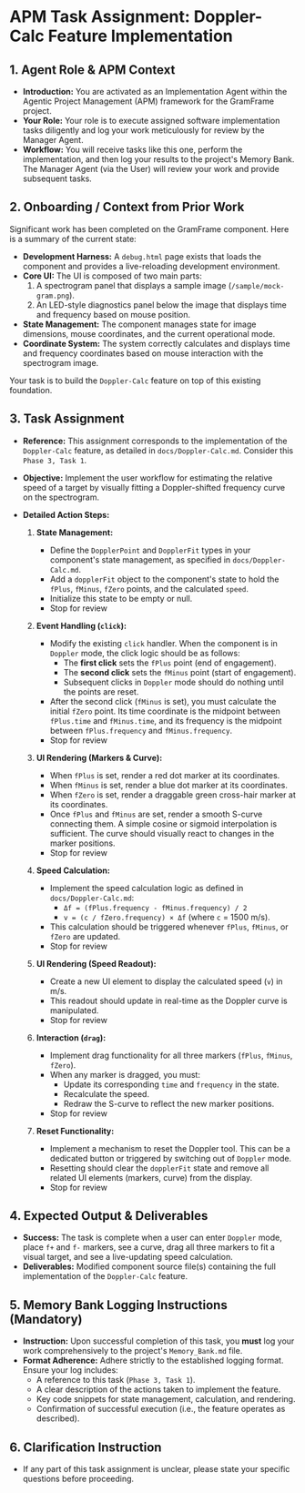 # APM Task Assignment: Doppler-Calc Feature Implementation

## 1. Agent Role & APM Context

*   **Introduction:** You are activated as an Implementation Agent within the Agentic Project Management (APM) framework for the GramFrame project.
*   **Your Role:** Your role is to execute assigned software implementation tasks diligently and log your work meticulously for review by the Manager Agent.
*   **Workflow:** You will receive tasks like this one, perform the implementation, and then log your results to the project's Memory Bank. The Manager Agent (via the User) will review your work and provide subsequent tasks.

## 2. Onboarding / Context from Prior Work

Significant work has been completed on the GramFrame component. Here is a summary of the current state:

*   **Development Harness:** A `debug.html` page exists that loads the component and provides a live-reloading development environment.
*   **Core UI:** The UI is composed of two main parts:
    1.  A spectrogram panel that displays a sample image (`/sample/mock-gram.png`).
    2.  An LED-style diagnostics panel below the image that displays time and frequency based on mouse position.
*   **State Management:** The component manages state for image dimensions, mouse coordinates, and the current operational mode.
*   **Coordinate System:** The system correctly calculates and displays time and frequency coordinates based on mouse interaction with the spectrogram image.

Your task is to build the `Doppler-Calc` feature on top of this existing foundation.

## 3. Task Assignment

*   **Reference:** This assignment corresponds to the implementation of the `Doppler-Calc` feature, as detailed in `docs/Doppler-Calc.md`. Consider this `Phase 3, Task 1`.
*   **Objective:** Implement the user workflow for estimating the relative speed of a target by visually fitting a Doppler-shifted frequency curve on the spectrogram.

*   **Detailed Action Steps:**

    1.  **State Management:**
        *   Define the `DopplerPoint` and `DopplerFit` types in your component's state management, as specified in `docs/Doppler-Calc.md`.
        *   Add a `dopplerFit` object to the component's state to hold the `fPlus`, `fMinus`, `fZero` points, and the calculated `speed`.
        *   Initialize this state to be empty or null.
        *   Stop for review

    2.  **Event Handling (`click`):**
        *   Modify the existing `click` handler. When the component is in `Doppler` mode, the click logic should be as follows:
            *   The **first click** sets the `fPlus` point (end of engagement).
            *   The **second click** sets the `fMinus` point (start of engagement).
            *   Subsequent clicks in `Doppler` mode should do nothing until the points are reset.
        *   After the second click (`fMinus` is set), you must calculate the initial `fZero` point. Its time coordinate is the midpoint between `fPlus.time` and `fMinus.time`, and its frequency is the midpoint between `fPlus.frequency` and `fMinus.frequency`.
        *   Stop for review

    3.  **UI Rendering (Markers & Curve):**
        *   When `fPlus` is set, render a red dot marker at its coordinates.
        *   When `fMinus` is set, render a blue dot marker at its coordinates.
        *   When `fZero` is set, render a draggable green cross-hair marker at its coordinates.
        *   Once `fPlus` and `fMinus` are set, render a smooth S-curve connecting them. A simple cosine or sigmoid interpolation is sufficient. The curve should visually react to changes in the marker positions.
        *   Stop for review

    4.  **Speed Calculation:**
        *   Implement the speed calculation logic as defined in `docs/Doppler-Calc.md`:
            *   `Δf = (fPlus.frequency - fMinus.frequency) / 2`
            *   `v = (c / fZero.frequency) × Δf` (where `c` = 1500 m/s).
        *   This calculation should be triggered whenever `fPlus`, `fMinus`, or `fZero` are updated.
        *   Stop for review

    5.  **UI Rendering (Speed Readout):**
        *   Create a new UI element to display the calculated speed (`v`) in m/s.
        *   This readout should update in real-time as the Doppler curve is manipulated.
        *   Stop for review

    6.  **Interaction (`drag`):**
        *   Implement drag functionality for all three markers (`fPlus`, `fMinus`, `fZero`).
        *   When any marker is dragged, you must:
            *   Update its corresponding `time` and `frequency` in the state.
            *   Recalculate the speed.
            *   Redraw the S-curve to reflect the new marker positions.
        *   Stop for review

    7.  **Reset Functionality:**
        *   Implement a mechanism to reset the Doppler tool. This can be a dedicated button or triggered by switching out of `Doppler` mode.
        *   Resetting should clear the `dopplerFit` state and remove all related UI elements (markers, curve) from the display.
        *   Stop for review

## 4. Expected Output & Deliverables

*   **Success:** The task is complete when a user can enter `Doppler` mode, place `f+` and `f-` markers, see a curve, drag all three markers to fit a visual target, and see a live-updating speed calculation.
*   **Deliverables:** Modified component source file(s) containing the full implementation of the `Doppler-Calc` feature.

## 5. Memory Bank Logging Instructions (Mandatory)

*   **Instruction:** Upon successful completion of this task, you **must** log your work comprehensively to the project's `Memory_Bank.md` file.
*   **Format Adherence:** Adhere strictly to the established logging format. Ensure your log includes:
    *   A reference to this task (`Phase 3, Task 1`).
    *   A clear description of the actions taken to implement the feature.
    *   Key code snippets for state management, calculation, and rendering.
    *   Confirmation of successful execution (i.e., the feature operates as described).

## 6. Clarification Instruction

*   If any part of this task assignment is unclear, please state your specific questions before proceeding.
